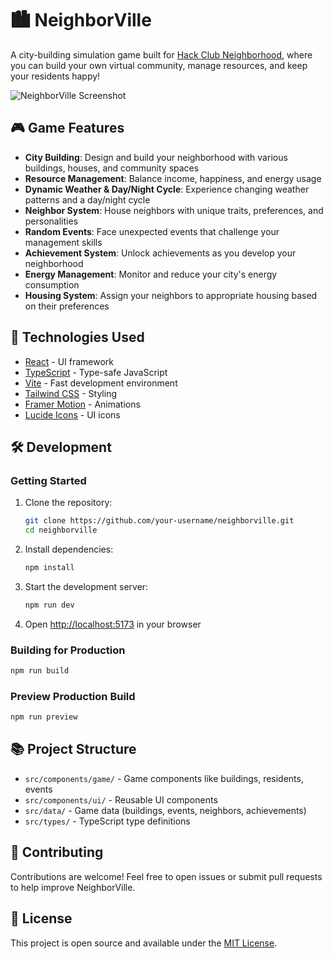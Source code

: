 # 🏙️ NeighborVille

A city-building simulation game built for [Hack Club Neighborhood](https://neighborhood.hackclub.com/), where you can build your own virtual community, manage resources, and keep your residents happy!

![NeighborVille Screenshot](https://neighborhood.hackclub.com/assets/screenshots/neighborville.png)

## 🎮 Game Features

- **City Building**: Design and build your neighborhood with various buildings, houses, and community spaces
- **Resource Management**: Balance income, happiness, and energy usage
- **Dynamic Weather & Day/Night Cycle**: Experience changing weather patterns and a day/night cycle
- **Neighbor System**: House neighbors with unique traits, preferences, and personalities
- **Random Events**: Face unexpected events that challenge your management skills
- **Achievement System**: Unlock achievements as you develop your neighborhood
- **Energy Management**: Monitor and reduce your city's energy consumption
- **Housing System**: Assign your neighbors to appropriate housing based on their preferences

## 🚀 Technologies Used

- [React](https://react.dev/) - UI framework
- [TypeScript](https://www.typescriptlang.org/) - Type-safe JavaScript
- [Vite](https://vitejs.dev/) - Fast development environment
- [Tailwind CSS](https://tailwindcss.com/) - Styling
- [Framer Motion](https://www.framer.com/motion/) - Animations
- [Lucide Icons](https://lucide.dev/) - UI icons

## 🛠️ Development

### Getting Started

1. Clone the repository:
   ```bash
   git clone https://github.com/your-username/neighborville.git
   cd neighborville
   ```

2. Install dependencies:
   ```bash
   npm install
   ```

3. Start the development server:
   ```bash
   npm run dev
   ```

4. Open [http://localhost:5173](http://localhost:5173) in your browser

### Building for Production

```bash
npm run build
```

### Preview Production Build

```bash
npm run preview
```

## 📚 Project Structure

- `src/components/game/` - Game components like buildings, residents, events
- `src/components/ui/` - Reusable UI components
- `src/data/` - Game data (buildings, events, neighbors, achievements)
- `src/types/` - TypeScript type definitions

## 👥 Contributing

Contributions are welcome! Feel free to open issues or submit pull requests to help improve NeighborVille.

## 📜 License

This project is open source and available under the [MIT License](LICENSE).
